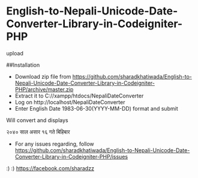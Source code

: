 # English-to-Nepali-Unicode-Date-Converter-Library-in-Codeigniter-PHP
upload


##Installation

* Download zip file from https://github.com/sharadkhatiwada/English-to-Nepali-Unicode-Date-Converter-Library-in-Codeigniter-PHP/archive/master.zip
* Extract it to C://xampp/htdocs/NepaliDateConverter
* Log on http://localhost/NepaliDateConverter
* Enter English Date 1983-06-30(YYYY-MM-DD) format and submit

Will convert and displays

२०४० साल असार १६ गते बिहिबार

* For any issues regarding, follow https://github.com/sharadkhatiwada/English-to-Nepali-Unicode-Date-Converter-Library-in-Codeigniter-PHP/issues

:) :) 
https://facebook.com/sharadzz
